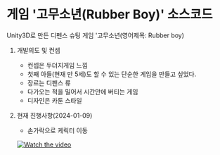 # 게임 '고무소년(Rubber Boy)' 소스코드
Unity3D로 만든 디펜스 슈팅 게임 '고무소년(영어제목: Rubber boy)

1. 개발의도 및 컨셉
   - 컨셉은 두더지게임 느낌
   - 첫째 아들(현재 만 5세)도 할 수 있는 단순한 게임을 만들고 싶었다.
   - 장르는 디팬스 류
   - 다가오는 적을 밀어서 시간안에 버티는 게임
   - 디자인은 카툰 스타일

2. 현재 진행사항(2024-01-09)
   - 손가락으로 케릭터 이동
     
   [![Watch the video](https://i.stack.imgur.com/Vp2cE.png)](https://github.com/astromelon/Rubber-boy/assets/24911296/bf45fbec-7a30-4449-a7bf-0d0899072c35)

